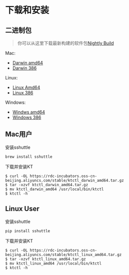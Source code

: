 # 下载和安装

## 二进制包

> 你可以从这里下载最新构建的软件包[Nightly Build](./nightly.md)

Mac:

* [Darwin amd64](https://rdc-incubators.oss-cn-beijing.aliyuncs.com/stable/ktctl_darwin_amd64.tar.gz)
* [Darwin 386](https://rdc-incubators.oss-cn-beijing.aliyuncs.com/stable/ktctl_darwin_386.tar.gz)

Linux:

* [Linux Amd64](https://rdc-incubators.oss-cn-beijing.aliyuncs.com/stable/ktctl_linux_amd64.tar.gz)
* [Linux 386](https://rdc-incubators.oss-cn-beijing.aliyuncs.com/stable/ktctl_linux_386.tar.gz)

Windows:

* [Windws amd64](https://rdc-incubators.oss-cn-beijing.aliyuncs.com/latest/ktctl_windows_amd64.tar.gz)
* [Windows 386](https://rdc-incubators.oss-cn-beijing.aliyuncs.com/latest/ktctl_windows_386.tar.gz)

## Mac用户

安装sshuttle

```
brew install sshuttle
```

下载并安装KT

```
$ curl -OL https://rdc-incubators.oss-cn-beijing.aliyuncs.com/stable/ktctl_darwin_amd64.tar.gz
$ tar -xzvf ktctl_darwin_amd64.tar.gz
$ mv ktctl_darwin_amd64 /usr/local/bin/ktctl
$ ktctl -h
```

## Linux User

安装sshuttle

```
pip install sshuttle
```

下载并安装KT

```
$ curl -OL https://rdc-incubators.oss-cn-beijing.aliyuncs.com/stable/ktctl_linux_amd64.tar.gz
$ tar -xzvf ktctl_linux_amd64.tar.gz
$ mv ktctl_linux_amd64 /usr/local/bin/ktctl
$ ktctl -h
```